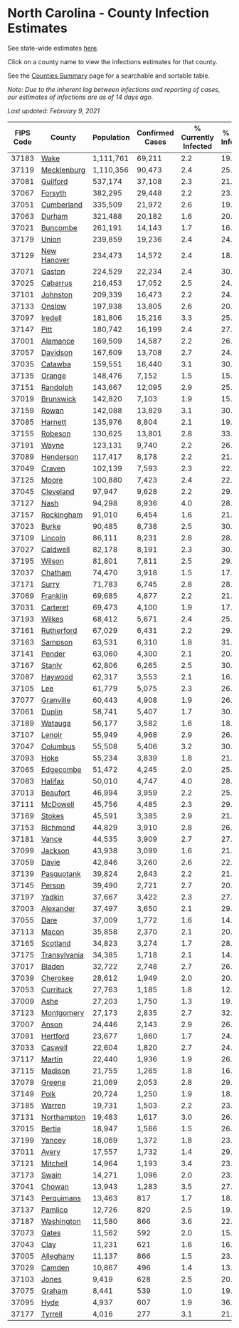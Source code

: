 # North Carolina - County Infection Estimates

See state-wide estimates [here](/infections/us-nc).

Click on a county name to view the infections estimates for that county.

See the [Counties Summary](/infections/summary-counties) page for a searchable and sortable table.

*Note: Due to the inherent lag between infections and reporting of cases, our estimates of infections are as of 14 days ago.*

*Last updated: February 9, 2021*

|   FIPS Code |                       County |   Population |   Confirmed Cases |   % Currently Infected |   % Total Infected |
|-------------|------------------------------|--------------|-------------------|------------------------|--------------------|
|       37183 |                 [Wake](wake) |    1,111,761 |            69,211 |                    2.2 |               19.0 |
|       37119 |   [Mecklenburg](mecklenburg) |    1,110,356 |            90,473 |                    2.4 |               25.7 |
|       37081 |         [Guilford](guilford) |      537,174 |            37,108 |                    2.3 |               21.0 |
|       37067 |           [Forsyth](forsyth) |      382,295 |            29,448 |                    2.2 |               23.6 |
|       37051 |     [Cumberland](cumberland) |      335,509 |            21,972 |                    2.6 |               19.7 |
|       37063 |             [Durham](durham) |      321,488 |            20,182 |                    1.6 |               20.5 |
|       37021 |         [Buncombe](buncombe) |      261,191 |            14,143 |                    1.7 |               16.3 |
|       37179 |               [Union](union) |      239,859 |            19,236 |                    2.4 |               24.5 |
|       37129 |   [New Hanover](new-hanover) |      234,473 |            14,572 |                    2.4 |               18.8 |
|       37071 |             [Gaston](gaston) |      224,529 |            22,234 |                    2.4 |               30.1 |
|       37025 |         [Cabarrus](cabarrus) |      216,453 |            17,052 |                    2.5 |               24.0 |
|       37101 |         [Johnston](johnston) |      209,339 |            16,473 |                    2.2 |               24.2 |
|       37133 |             [Onslow](onslow) |      197,938 |            13,805 |                    2.6 |               20.6 |
|       37097 |           [Iredell](iredell) |      181,806 |            15,216 |                    3.3 |               25.1 |
|       37147 |                 [Pitt](pitt) |      180,742 |            16,199 |                    2.4 |               27.2 |
|       37001 |         [Alamance](alamance) |      169,509 |            14,587 |                    2.2 |               26.3 |
|       37057 |         [Davidson](davidson) |      167,609 |            13,708 |                    2.7 |               24.7 |
|       37035 |           [Catawba](catawba) |      159,551 |            16,440 |                    3.1 |               30.9 |
|       37135 |             [Orange](orange) |      148,476 |             7,152 |                    1.5 |               15.3 |
|       37151 |         [Randolph](randolph) |      143,667 |            12,095 |                    2.9 |               25.9 |
|       37019 |       [Brunswick](brunswick) |      142,820 |             7,103 |                    1.9 |               15.0 |
|       37159 |               [Rowan](rowan) |      142,088 |            13,829 |                    3.1 |               30.1 |
|       37085 |           [Harnett](harnett) |      135,976 |             8,804 |                    2.1 |               19.7 |
|       37155 |           [Robeson](robeson) |      130,625 |            13,801 |                    2.8 |               33.1 |
|       37191 |               [Wayne](wayne) |      123,131 |             9,740 |                    2.2 |               26.1 |
|       37089 |       [Henderson](henderson) |      117,417 |             8,178 |                    2.2 |               21.5 |
|       37049 |             [Craven](craven) |      102,139 |             7,593 |                    2.3 |               22.2 |
|       37125 |               [Moore](moore) |      100,880 |             7,423 |                    2.4 |               22.4 |
|       37045 |       [Cleveland](cleveland) |       97,947 |             9,628 |                    2.2 |               29.7 |
|       37127 |                 [Nash](nash) |       94,298 |             8,936 |                    4.0 |               28.5 |
|       37157 |     [Rockingham](rockingham) |       91,010 |             6,454 |                    1.6 |               21.2 |
|       37023 |               [Burke](burke) |       90,485 |             8,738 |                    2.5 |               30.1 |
|       37109 |           [Lincoln](lincoln) |       86,111 |             8,231 |                    2.8 |               28.5 |
|       37027 |         [Caldwell](caldwell) |       82,178 |             8,191 |                    2.3 |               30.3 |
|       37195 |             [Wilson](wilson) |       81,801 |             7,811 |                    2.5 |               29.7 |
|       37037 |           [Chatham](chatham) |       74,470 |             3,918 |                    1.5 |               17.9 |
|       37171 |               [Surry](surry) |       71,783 |             6,745 |                    2.8 |               28.1 |
|       37069 |         [Franklin](franklin) |       69,685 |             4,877 |                    2.2 |               21.5 |
|       37031 |         [Carteret](carteret) |       69,473 |             4,100 |                    1.9 |               17.4 |
|       37193 |             [Wilkes](wilkes) |       68,412 |             5,671 |                    2.4 |               25.5 |
|       37161 |     [Rutherford](rutherford) |       67,029 |             6,431 |                    2.2 |               29.2 |
|       37163 |           [Sampson](sampson) |       63,531 |             6,310 |                    1.8 |               31.7 |
|       37141 |             [Pender](pender) |       63,060 |             4,300 |                    2.1 |               20.5 |
|       37167 |             [Stanly](stanly) |       62,806 |             6,265 |                    2.5 |               30.4 |
|       37087 |           [Haywood](haywood) |       62,317 |             3,553 |                    2.1 |               16.9 |
|       37105 |                   [Lee](lee) |       61,779 |             5,075 |                    2.3 |               26.2 |
|       37077 |       [Granville](granville) |       60,443 |             4,908 |                    1.9 |               26.2 |
|       37061 |             [Duplin](duplin) |       58,741 |             5,407 |                    1.7 |               30.9 |
|       37189 |           [Watauga](watauga) |       56,177 |             3,582 |                    1.6 |               18.9 |
|       37107 |             [Lenoir](lenoir) |       55,949 |             4,968 |                    2.9 |               26.8 |
|       37047 |         [Columbus](columbus) |       55,508 |             5,406 |                    3.2 |               30.2 |
|       37093 |                 [Hoke](hoke) |       55,234 |             3,839 |                    1.8 |               21.7 |
|       37065 |       [Edgecombe](edgecombe) |       51,472 |             4,245 |                    2.0 |               25.4 |
|       37083 |           [Halifax](halifax) |       50,010 |             4,747 |                    4.0 |               28.6 |
|       37013 |         [Beaufort](beaufort) |       46,994 |             3,959 |                    2.2 |               25.2 |
|       37111 |         [McDowell](mcdowell) |       45,756 |             4,485 |                    2.3 |               29.8 |
|       37169 |             [Stokes](stokes) |       45,591 |             3,385 |                    2.9 |               21.7 |
|       37153 |         [Richmond](richmond) |       44,829 |             3,910 |                    2.8 |               26.4 |
|       37181 |               [Vance](vance) |       44,535 |             3,909 |                    2.7 |               27.5 |
|       37099 |           [Jackson](jackson) |       43,938 |             3,099 |                    1.6 |               21.4 |
|       37059 |               [Davie](davie) |       42,846 |             3,260 |                    2.6 |               22.7 |
|       37139 |     [Pasquotank](pasquotank) |       39,824 |             2,843 |                    2.2 |               21.7 |
|       37145 |             [Person](person) |       39,490 |             2,721 |                    2.7 |               20.3 |
|       37197 |             [Yadkin](yadkin) |       37,667 |             3,422 |                    2.3 |               27.9 |
|       37003 |       [Alexander](alexander) |       37,497 |             3,650 |                    2.1 |               29.0 |
|       37055 |                 [Dare](dare) |       37,009 |             1,772 |                    1.6 |               14.3 |
|       37113 |               [Macon](macon) |       35,858 |             2,370 |                    2.1 |               20.3 |
|       37165 |         [Scotland](scotland) |       34,823 |             3,274 |                    1.7 |               28.7 |
|       37175 | [Transylvania](transylvania) |       34,385 |             1,718 |                    2.1 |               14.7 |
|       37017 |             [Bladen](bladen) |       32,722 |             2,748 |                    2.7 |               26.2 |
|       37039 |         [Cherokee](cherokee) |       28,612 |             1,949 |                    2.0 |               20.7 |
|       37053 |       [Currituck](currituck) |       27,763 |             1,185 |                    1.8 |               12.4 |
|       37009 |                 [Ashe](ashe) |       27,203 |             1,750 |                    1.3 |               19.2 |
|       37123 |     [Montgomery](montgomery) |       27,173 |             2,835 |                    2.7 |               32.7 |
|       37007 |               [Anson](anson) |       24,446 |             2,143 |                    2.9 |               26.9 |
|       37091 |         [Hertford](hertford) |       23,677 |             1,860 |                    1.7 |               24.6 |
|       37033 |           [Caswell](caswell) |       22,604 |             1,820 |                    2.7 |               24.3 |
|       37117 |             [Martin](martin) |       22,440 |             1,936 |                    1.9 |               26.4 |
|       37115 |           [Madison](madison) |       21,755 |             1,265 |                    1.8 |               16.9 |
|       37079 |             [Greene](greene) |       21,069 |             2,053 |                    2.8 |               29.9 |
|       37149 |                 [Polk](polk) |       20,724 |             1,250 |                    1.9 |               18.4 |
|       37185 |             [Warren](warren) |       19,731 |             1,503 |                    2.2 |               23.4 |
|       37131 |   [Northampton](northampton) |       19,483 |             1,617 |                    3.0 |               26.5 |
|       37015 |             [Bertie](bertie) |       18,947 |             1,566 |                    1.5 |               26.3 |
|       37199 |             [Yancey](yancey) |       18,069 |             1,372 |                    1.8 |               23.0 |
|       37011 |               [Avery](avery) |       17,557 |             1,732 |                    1.4 |               29.2 |
|       37121 |         [Mitchell](mitchell) |       14,964 |             1,193 |                    3.4 |               23.8 |
|       37173 |               [Swain](swain) |       14,271 |             1,096 |                    2.0 |               23.1 |
|       37041 |             [Chowan](chowan) |       13,943 |             1,283 |                    3.5 |               27.4 |
|       37143 |     [Perquimans](perquimans) |       13,463 |               817 |                    1.7 |               18.0 |
|       37137 |           [Pamlico](pamlico) |       12,726 |               820 |                    2.5 |               19.2 |
|       37187 |     [Washington](washington) |       11,580 |               866 |                    3.6 |               22.3 |
|       37073 |               [Gates](gates) |       11,562 |               592 |                    2.0 |               15.1 |
|       37043 |                 [Clay](clay) |       11,231 |               621 |                    1.6 |               16.6 |
|       37005 |       [Alleghany](alleghany) |       11,137 |               866 |                    1.5 |               23.6 |
|       37029 |             [Camden](camden) |       10,867 |               496 |                    1.4 |               13.6 |
|       37103 |               [Jones](jones) |        9,419 |               628 |                    2.5 |               20.4 |
|       37075 |             [Graham](graham) |        8,441 |               539 |                    1.0 |               19.2 |
|       37095 |                 [Hyde](hyde) |        4,937 |               607 |                    1.9 |               36.7 |
|       37177 |           [Tyrrell](tyrrell) |        4,016 |               277 |                    3.1 |               21.9 |